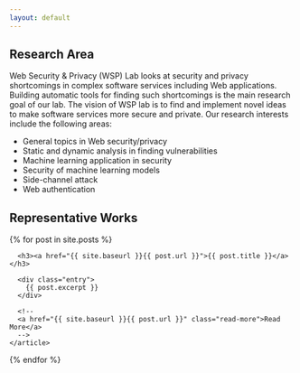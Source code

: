 ```yaml
---
layout: default
---
```


## Research Area
Web Security & Privacy (WSP) Lab looks at security and privacy shortcomings in
complex software services including Web applications. Building automatic tools
for finding such shortcomings is the main research goal of our lab. The vision
of WSP lab is to find and implement novel ideas to make software services more
secure and private. Our research interests include the following areas:
- General topics in Web security/privacy
- Static and dynamic analysis in finding vulnerabilities
- Machine learning application in security
- Security of machine learning models
- Side-channel attack
- Web authentication

## Representative Works
<div class="posts">
  {% for post in site.posts %}
    <article class="post">

      <h3><a href="{{ site.baseurl }}{{ post.url }}">{{ post.title }}</a></h3>

      <div class="entry">
        {{ post.excerpt }}
      </div>

      <!--
      <a href="{{ site.baseurl }}{{ post.url }}" class="read-more">Read More</a>
      -->
    </article>
  {% endfor %}
</div>
